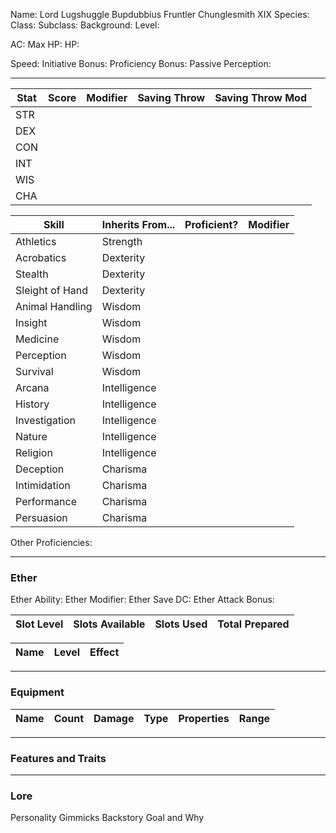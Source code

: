 Name: Lord Lugshuggle Bupdubbius Fruntler Chunglesmith XIX
Species: 
Class:
Subclass:
Background:
Level:

AC:
Max HP:
HP:

Speed:
Initiative Bonus:
Proficiency Bonus:
Passive Perception:

---

| Stat | Score | Modifier | Saving Throw | Saving Throw Mod |
| ---- | ----- | -------- | ------------ | ---------------- |
| STR  |       |          |              |                  |
| DEX  |       |          |              |                  |
| CON  |       |          |              |                  |
| INT  |       |          |              |                  |
| WIS  |       |          |              |                  |
| CHA  |       |          |              |                  |


| Skill           | Inherits From... | Proficient? | Modifier |
| --------------- | ---------------- | ----------- | -------- |
| Athletics       | Strength         |             |          |
| Acrobatics      | Dexterity        |             |          |
| Stealth         | Dexterity        |             |          |
| Sleight of Hand | Dexterity        |             |          |
| Animal Handling | Wisdom           |             |          |
| Insight         | Wisdom           |             |          |
| Medicine        | Wisdom           |             |          |
| Perception      | Wisdom           |             |          |
| Survival        | Wisdom           |             |          |
| Arcana          | Intelligence     |             |          |
| History         | Intelligence     |             |          |
| Investigation   | Intelligence     |             |          |
| Nature          | Intelligence     |             |          |
| Religion        | Intelligence     |             |          |
| Deception       | Charisma         |             |          |
| Intimidation    | Charisma         |             |          |
| Performance     | Charisma         |             |          |
| Persuasion      | Charisma         |             |          |
Other Proficiencies:

---
### Ether
Ether Ability: 
Ether Modifier: 
Ether Save DC: 
Ether Attack Bonus: 

| Slot Level | Slots Available | Slots Used | Total Prepared                   |
| ---------- | --------------- | ---------- | -------------------------------- |

| Name | Level | Effect |
| ---- | ----- | ------ |


---
### Equipment
| Name           | Count | Damage | Type | Properties | Range |
| -------------- | ----- | ------ | ---- | ---------- | ----- |


---
### Features and Traits

---
### Lore
Personality Gimmicks
Backstory
Goal and Why